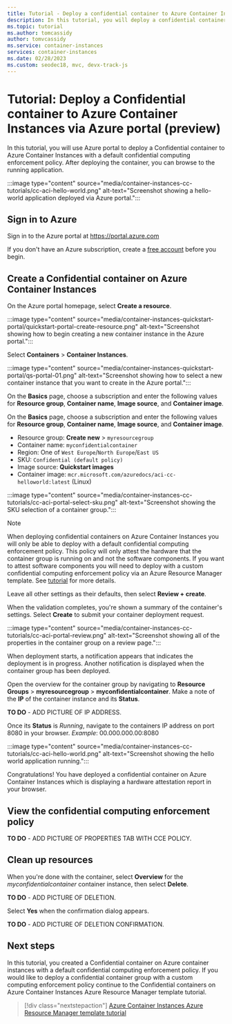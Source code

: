 ```yaml
---
title: Tutorial - Deploy a confidential container to Azure Container Instances via Azure portal
description: In this tutorial, you will deploy a confidential container with a default policy to Azure Container Instances via Azure portal.
ms.topic: tutorial
ms.author: tomcassidy
author: tomvcassidy
ms.service: container-instances
services: container-instances
ms.date: 02/28/2023
ms.custom: seodec18, mvc, devx-track-js
---
```


# Tutorial: Deploy a Confidential container to Azure Container Instances via Azure portal (preview)

In this tutorial, you will use Azure portal to deploy a Confidential container to Azure Container Instances with a default confidential computing enforcement policy. After deploying the container, you can browse to the running application. 

:::image type="content" source="media/container-instances-cc-tutorials/cc-aci-hello-world.png" alt-text="Screenshot showing a hello-world application deployed via Azure portal.":::

## Sign in to Azure 

Sign in to the Azure portal at https://portal.azure.com

If you don't have an Azure subscription, create a [free account][azure-free-account] before you begin.

## Create a Confidential container on Azure Container Instances 

On the Azure portal homepage, select **Create a resource**.

:::image type="content" source="media/container-instances-quickstart-portal/quickstart-portal-create-resource.png" alt-text="Screenshot showing how to begin creating a new container instance in the Azure portal.":::

Select **Containers** > **Container Instances**.

:::image type="content" source="media/container-instances-quickstart-portal/qs-portal-01.png" alt-text="Screenshot showing how to select a new container instance that you want to create in the Azure portal.":::

On the **Basics** page, choose a subscription and enter the following values for **Resource group**, **Container name**, **Image source**, and **Container image**.

On the **Basics** page, choose a subscription and enter the following values for **Resource group**, **Container name**, **Image source**, and **Container image**.

* Resource group: **Create new** > `myresourcegroup`
* Container name: `myconfidentialcontainer`
* Region: One of `West Europe`/`North Europe`/`East US`
* SKU: `Confidential (default policy)`
* Image source: **Quickstart images**
* Container image: `mcr.microsoft.com/azuredocs/aci-cc-helloworld:latest` (Linux)

:::image type="content" source="media/container-instances-cc-tutorials/cc-aci-portal-select-sku.png" alt-text="Screenshot showing the SKU selection of a container group.":::

> [!NOTE]
> When deploying confidential containers on Azure Container Instances you will only be able to deploy with a default confidential computing enforcement policy. This policy will only attest the hardware that the container group is running on and not the software components. If you want to attest software components you will need to deploy with a custom confidential computing enforcement policy via an Azure Resource Manager template. See [tutorial](./container-instances-tutorial-deploy-confidential-containers-cce-arm.md) for more details.

Leave all other settings as their defaults, then select **Review + create**.

When the validation completes, you're shown a summary of the container's settings. Select **Create** to submit your container deployment request.

:::image type="content" source="media/container-instances-cc-tutorials/cc-aci-portal-review.png" alt-text="Screenshot showing all of the properties in the container group on a review page.":::

When deployment starts, a notification appears that indicates the deployment is in progress. Another notification is displayed when the container group has been deployed.

Open the overview for the container group by navigating to **Resource Groups** > **myresourcegroup** > **myconfidentialcontainer**. Make a note of the **IP** of the container instance and its **Status**.

**TO DO** - ADD PICTURE OF IP ADDRESS.

Once its **Status** is *Running*, navigate to the containers IP address on port 8080 in your browser. 
*Example*: 00.000.000.00:8080

:::image type="content" source="media/container-instances-cc-tutorials/cc-aci-hello-world.png" alt-text="Screenshot showing the hello world application running.":::

Congratulations! You have deployed a confidential container on Azure Container Instances which is displaying a hardware attestation report in your browser. 

## View the confidential computing enforcement policy 

**TO DO** - ADD PICTURE OF PROPERTIES TAB WITH CCE POLICY.

## Clean up resources

When you're done with the container, select **Overview** for the *myconfidentialcontainer* container instance, then select **Delete**.

**TO DO** - ADD PICTURE OF DELETION.

Select **Yes** when the confirmation dialog appears.

**TO DO** - ADD PICTURE OF DELETION CONFIRMATION.

## Next steps

In this tutorial, you created a Confidential container on Azure container instances with a default confidential computing enforcement policy. If you would like to deploy a confidential container group with a custom computing enforcement policy continue to the Confidential containers on Azure Container Instances Azure Resource Manager template tutorial. 

> [!div class="nextstepaction"]
> [Azure Container Instances Azure Resource Manager template tutorial](./container-instances-tutorial-deploy-confidential-containers-cce-arm.md)

<!-- LINKS - External -->
[azure-free-account]: https://azure.microsoft.com/free/